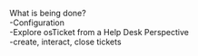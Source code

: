 



What is being done?<br />
-Configuration<br />
-Explore osTicket from a Help Desk Perspective<br />
-create, interact, close tickets<br />
